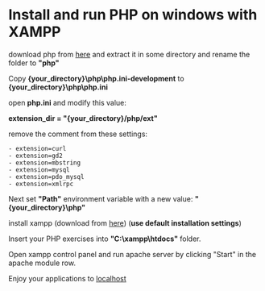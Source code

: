 # Install and run PHP on windows with XAMPP

download php from [here](https://www.php.net/downloads.php) and extract it in some directory and rename the folder to __"php"__

Copy __{your_directory}\php\php.ini-development__ to __{your_directory}\php\php.ini__ 

open __php.ini__ and modify this value:

__extension_dir = "{your_directory}/php/ext"__

remove the comment from these settings:
```
- extension=curl
- extension=gd2
- extension=mbstring
- extension=mysql
- extension=pdo_mysql
- extension=xmlrpc
```

Next set __"Path"__ environment variable with a new value: __"{your_directory}\php"__

install xampp (download from [here](https://www.apachefriends.org/it/download.html)) (__use default installation settings__)

Insert your PHP exercises into __"C:\xampp\htdocs"__ folder.

Open xampp control panel and run apache server by clicking "Start" in the apache module row.

Enjoy your applications to [localhost](https://localhost)
